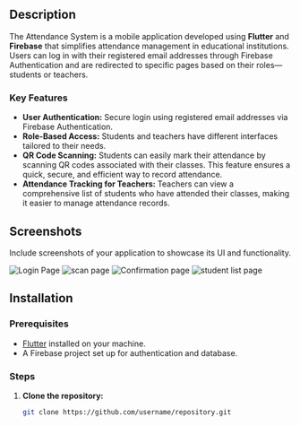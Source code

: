 
## Description

The Attendance System is a mobile application developed using **Flutter** and **Firebase** that simplifies attendance management in educational institutions. Users can log in with their registered email addresses through Firebase Authentication and are redirected to specific pages based on their roles—students or teachers.

### Key Features

- **User Authentication:** Secure login using registered email addresses via Firebase Authentication.
- **Role-Based Access:** Students and teachers have different interfaces tailored to their needs.
- **QR Code Scanning:** Students can easily mark their attendance by scanning QR codes associated with their classes. This feature ensures a quick, secure, and efficient way to record attendance.
- **Attendance Tracking for Teachers:** Teachers can view a comprehensive list of students who have attended their classes, making it easier to manage attendance records.

## Screenshots

Include screenshots of your application to showcase its UI and functionality.

![Login Page](assets/screenshots/Screenshot_1.jpg)
![scan page](assets/screenshots/screenshot_2.jpg)
![Confirmation page](assets/screenshots/screenshot_3.jpg)
![student list page](assets/screenshots/screenshot_4.jpg)

## Installation

### Prerequisites

- [Flutter](https://flutter.dev/docs/get-started/install) installed on your machine.
- A Firebase project set up for authentication and database.

### Steps

1. **Clone the repository:**
   ```bash
   git clone https://github.com/username/repository.git
